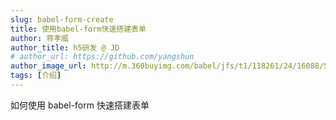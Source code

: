 ```yaml
---
slug: babel-form-create
title: 使用babel-form快速搭建表单
author: 蒋孝威
author_title: h5研发 @ JD
# author_url: https://github.com/yangshun
author_image_url: http://m.360buyimg.com/babel/jfs/t1/118261/24/16088/51728/5f4747beEb37fffc2/f797850ac5aff667.jpg
tags: [介绍]
---
```


如何使用 babel-form 快速搭建表单

<!--truncate-->
